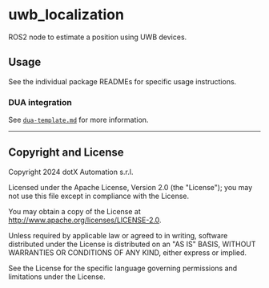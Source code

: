# uwb_localization

ROS2 node to estimate a position using UWB devices.

## Usage

See the individual package READMEs for specific usage instructions.

### DUA integration

See [`dua-template.md`](dua-template.md) for more information.

---

## Copyright and License

Copyright 2024 dotX Automation s.r.l.

Licensed under the Apache License, Version 2.0 (the "License"); you may not use this file except in compliance with the License.

You may obtain a copy of the License at <http://www.apache.org/licenses/LICENSE-2.0>.

Unless required by applicable law or agreed to in writing, software distributed under the License is distributed on an "AS IS" BASIS, WITHOUT WARRANTIES OR CONDITIONS OF ANY KIND, either express or implied.

See the License for the specific language governing permissions and limitations under the License.

